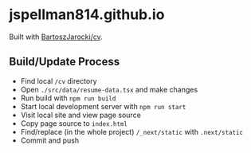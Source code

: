 # jspellman814.github.io

Built with [BartoszJarocki/cv](https://github.com/BartoszJarocki/cv).

## Build/Update Process

- Find local `/cv` directory
- Open `./src/data/resume-data.tsx` and make changes
- Run build with `npm run build`
- Start local development server with `npm run start`
- Visit local site and view page source
- Copy page source to `index.html`
- Find/replace (in the whole project) `/_next/static` with `.next/static`
- Commit and push